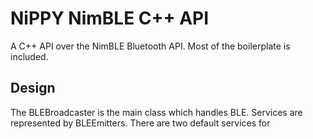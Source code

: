 # NiPPY NimBLE C++ API
A C++ API over the NimBLE Bluetooth API. Most of the boilerplate is included.

## Design

The BLEBroadcaster is the main class which handles BLE. Services are represented by BLEEmitters.
There are two default services for 
